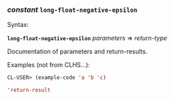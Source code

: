 ### <em>constant</em> <strong>`long-float-negative-epsilon`</strong>

Syntax:

<strong>`long-float-negative-epsilon`</strong> <em>parameters</em> => <em>return-type</em>

Documentation of parameters and return-results.

Examples (not from CLHS...):

```lisp
CL-USER> (example-code 'a 'b 'c)

'return-result
```
